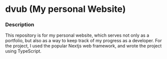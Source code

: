 # dvub (My personal Website)
### Description
This repository is for my personal website, which serves not only as a portfolio, but also as a way to keep track of my progress as a developer. For the project, I used the popular Nextjs web framework, and wrote the project using TypeScript.